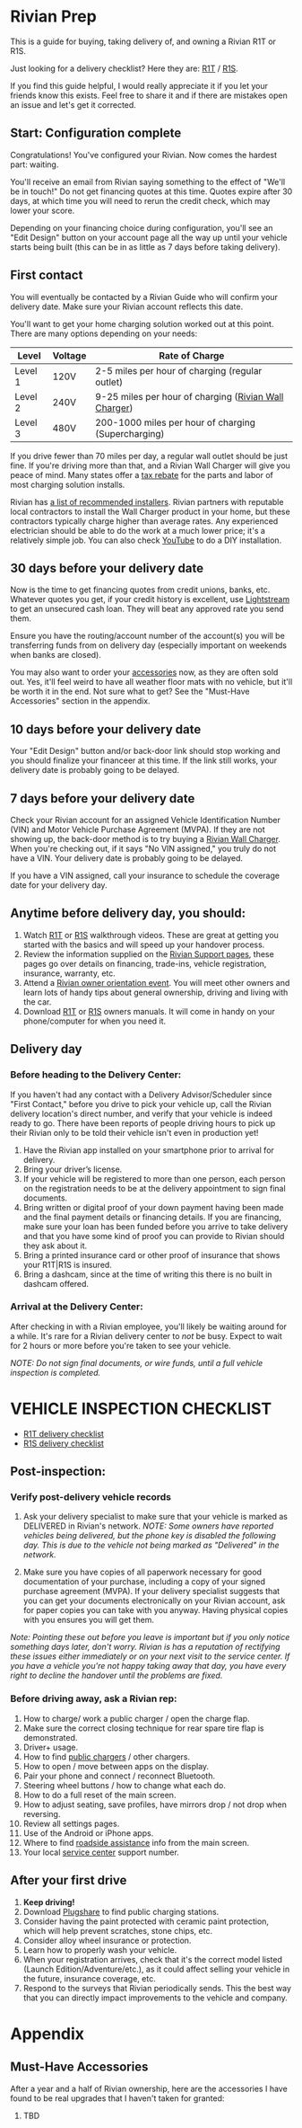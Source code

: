 # Rivian Prep

This is a guide for buying, taking delivery of, and owning a Rivian R1T or R1S.

Just looking for a delivery checklist? Here they are: [R1T](r1t_checklist.md) / [R1S](r1s_checklist.md).

If you find this guide helpful, I would really appreciate it if you let your friends know this exists. Feel free to share it and if there are mistakes open an issue and let's get it corrected.

## Start: Configuration complete

Congratulations! You've configured your Rivian. Now comes the hardest part: waiting.

You'll receive an email from Rivian saying something to the effect of "We'll be in touch!" Do not get financing quotes at this time. Quotes expire after 30 days, at which time you will need to rerun the credit check, which may lower your score.

Depending on your financing choice during configuration, you'll see an "Edit Design" button on your account page all the way up until your vehicle starts being built (this can be in as little as 7 days before taking delivery).

## First contact

You will eventually be contacted by a Rivian Guide who will confirm your delivery date. Make sure your Rivian account reflects this date.

You'll want to get your home charging solution worked out at this point. There are many options depending on your needs:

| Level   | Voltage | Rate of Charge                                                                                       |
| ------- | ------- | ---------------------------------------------------------------------------------------------------- |
| Level 1 | 120V    | 2-5 miles per hour of charging (regular outlet)                                                      |
| Level 2 | 240V    | 9-25 miles per hour of charging ([Rivian Wall Charger](https://rivian.com/gear-shop/p/wall-charger)) |
| Level 3 | 480V    | 200-1000 miles per hour of charging (Supercharging)                                                  |

If you drive fewer than 70 miles per day, a regular wall outlet should be just fine. If you're driving more than that, and a Rivian Wall Charger will give you peace of mind. Many states offer a [tax rebate](https://www.chargepoint.com/blog/electric-car-home-charger-rebates/) for the parts and labor of most charging solution installs.

Rivian has [a list of recommended installers](https://qmerit.com/ev/rivian/). Rivian partners with reputable local contractors to install the Wall Charger product in your home, but these contractors typically charge higher than average rates. Any experienced electrician should be able to do the work at a much lower price; it's a relatively simple job. You can also check [YouTube](https://www.youtube.com/watch?v=6o0sKqbg-a8&ab_channel=DoingitRuss) to do a DIY installation.

## 30 days before your delivery date

Now is the time to get financing quotes from credit unions, banks, etc. Whatever quotes you get, if your credit history is excellent, use [Lightstream](https://www.lightstream.com/) to get an unsecured cash loan. They will beat any approved rate you send them.

Ensure you have the routing/account number of the account(s) you will be transferring funds from on delivery day (especially important on weekends when banks are closed).

You may also want to order your [accessories](https://rivian.com/gear-shop/c/adventure-gear) now, as they are often sold out. Yes, it'll feel weird to have all weather floor mats with no vehicle, but it'll be worth it in the end. Not sure what to get? See the "Must-Have Accessories" section in the appendix.

## 10 days before your delivery date

Your "Edit Design" button and/or back-door link should stop working and you should finalize your financeer at this time. If the link still works, your delivery date is probably going to be delayed.

## 7 days before your delivery date

Check your Rivian account for an assigned Vehicle Identification Number (VIN) and Motor Vehicle Purchase Agreement (MVPA). If they are not showing up, the back-door method is to try buying a [Rivian Wall Charger](https://rivian.com/gear-shop/p/wall-charger). When you're checking out, if it says "No VIN assigned," you truly do not have a VIN. Your delivery date is probably going to be delayed.

If you have a VIN assigned, call your insurance to schedule the coverage date for your delivery day.

## Anytime before delivery day, you should:

1.  Watch [R1T](https://www.youtube.com/watch?v=CYrunRy8hmw&ab_channel=DougDeMuro) or [R1S](https://www.youtube.com/watch?v=SJbZjJNq9NM&ab_channel=DougDeMuro) walkthrough videos. These are great at getting you started with the basics and will speed up your handover process.
1.  Review the information supplied on the [Rivian Support pages](https://www.rivian.com/support), these pages go over details on financing, trade-ins, vehicle registration, insurance, warranty, etc.
1.  Attend a [Rivian owner orientation event](https://www.rivian.com/events). You will meet other owners and learn lots of handy tips about general ownership, driving and living with the car.
1.  Download [R1T](https://rivian.com/support/article/r1t-owners-guide) or [R1S](https://rivian.com/support/article/r1s-owners-guide) owners manuals. It will come in handy on your phone/computer for when you need it.

## Delivery day

### Before heading to the Delivery Center:

If you haven't had any contact with a Delivery Advisor/Scheduler since "First Contact," before you drive to pick your vehicle up, call the Rivian delivery location's direct number, and verify that your vehicle is indeed ready to go. There have been reports of people driving hours to pick up their Rivian only to be told their vehicle isn't even in production yet!

1.  Have the Rivian app installed on your smartphone prior to arrival for delivery.
2.  Bring your driver’s license.
3.  If your vehicle will be registered to more than one person, each person on the registration needs to be at the delivery appointment to sign final documents.
4.  Bring written or digital proof of your down payment having been made and the final payment details or financing details. If you are financing, make sure your loan has been funded before you arrive to take delivery and that you have some kind of proof you can provide to Rivian should they ask about it.
5.  Bring a printed insurance card or other proof of insurance that shows your R1T|R1S is insured.
6.  Bring a dashcam, since at the time of writing this there is no built in dashcam offered.

### Arrival at the Delivery Center:

After checking in with a Rivian employee, you'll likely be waiting around for a while. It's rare for a Rivian delivery center to _not_ be busy. Expect to wait for 2 hours or more before you're taken to see your vehicle.

_NOTE: Do not sign final documents, or wire funds, until a full vehicle inspection is completed._

# VEHICLE INSPECTION CHECKLIST

- [R1T delivery checklist](r1t_checklist.md)
- [R1S delivery checklist](r1s_checklist.md)

## Post-inspection:

### Verify post-delivery vehicle records

1.  Ask your delivery specialist to make sure that your vehicle is marked as DELIVERED in Rivian's network. _NOTE: Some owners have reported vehicles being delivered, but the phone key is disabled the following day. This is due to the vehicle not being marked as "Delivered" in the network._

2.  Make sure you have copies of all paperwork necessary for good documentation of your purchase, including a copy of your signed purchase agreement (MVPA). If your delivery specialist suggests that you can get your documents electronically on your Rivian account, ask for paper copies you can take with you anyway. Having physical copies with you ensures you will get them.

_Note: Pointing these out before you leave is important but if you only notice something days later, don't worry. Rivian is has a reputation of rectifying these issues either immediately or on your next visit to the service center. If you have a vehicle you're not happy taking away that day, you have every right to decline the handover until the problems are fixed._

### Before driving away, ask a Rivian rep:

1.  How to charge/ work a public charger / open the charge flap.
2.  Make sure the correct closing technique for rear spare tire flap is demonstrated.
3.  Driver+ usage.
4.  How to find [public chargers](http://plugshare.com/) / other chargers.
5.  How to open / move between apps on the display.
6.  Pair your phone and connect / reconnect Bluetooth.
7.  Steering wheel buttons / how to change what each do.
8.  How to do a full reset of the main screen.
9.  How to adjust seating, save profiles, have mirrors drop / not drop when reversing.
10. Review all settings pages.
11. Use of the Android or iPhone apps.
12. Where to find [roadside assistance](https://rivian.com/support/roadside-assistance) info from the main screen.
13. Your local [service center](https://rivian.com/support/servicing-a-rivian-vehicle) support number.

## After your first drive

1.  **Keep driving!**
1.  Download [Plugshare](http://plugshare.com/) to find public charging stations.
1.  Consider having the paint protected with ceramic paint protection, which will help prevent scratches, stone chips, etc.
1.  Consider alloy wheel insurance or protection.
1.  Learn how to properly wash your vehicle.
1.  When your registration arrives, check that it's the correct model listed (Launch Edition/Adventure/etc.), as it could affect selling your vehicle in the future, insurance coverage, etc.
1.  Respond to the surveys that Rivian periodically sends. This the best way that you can directly impact improvements to the vehicle and company.

# Appendix

## Must-Have Accessories

After a year and a half of Rivian ownership, here are the accessories I have found to be real upgrades that I haven't taken for granted:

1. TBD
